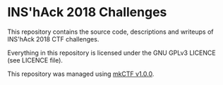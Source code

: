# INS'hAck 2018 Challenges

This repository contains the source code, descriptions and writeups of INS'hAck 2018 CTF challenges.

Everything in this repository is licensed under the GNU GPLv3 LICENCE (see LICENCE file).

This repository was managed using [mkCTF v1.0.0](https://github.com/koromodako/mkctf/releases/tag/1.0.0).
